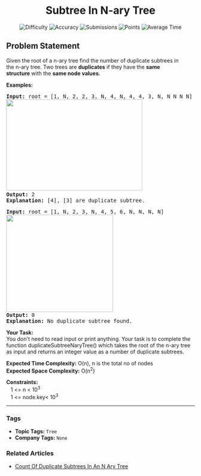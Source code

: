 <h1 align="center">Subtree In N-ary Tree</h1>

<p align="center">
  <img alt="Difficulty" title="Difficulty" src="https://custom-icon-badges.demolab.com/badge/Difficulty: Medium-1F222E?style=for-the-badge&logoColor=white&logo=fire"/>
  <img alt="Accuracy" title="Accuracy" src="https://custom-icon-badges.demolab.com/badge/Accuracy: 77.56%25-1F222E?style=for-the-badge&logoColor=white&logo=target"/>
  <img alt="Submissions" title="Submissions" src="https://custom-icon-badges.demolab.com/badge/Submissions: 17K+-1F222E?style=for-the-badge&logoColor=white&logo=repo"/>
  <img alt="Points" title="Points" src="https://custom-icon-badges.demolab.com/badge/Points: 4-1F222E?style=for-the-badge&logoColor=white&logo=award"/>
  <img alt="Average Time" title="Average Time" src="https://custom-icon-badges.demolab.com/badge/Average%20Time: N/A-1F222E?style=for-the-badge&logoColor=white&logo=clock"/>
</p>

## Problem Statement

Given the root of a n-ary tree find the number of duplicate subtrees in the n-ary tree. Two trees are <b>duplicates</b> if they have the <b>same structure</b> with the <b>same node values</b>.

<b>Examples:</b>

<pre><b>Input: </b>root = [1, N, 2, 2, 3, N, 4, N, 4, 4, 3, N, N N N N]
<img src="https://media.geeksforgeeks.org/img-practice/prod/addEditProblem/714276/Web/Other/blobid2_1752226335.webp" alt="" title="" width="364" height="242"/> <br><b>Output:</b> 2
<b>Explanation:</b> [4], [3] are duplicate subtree.
</pre>

<pre><b>Input: </b>root = [1, N, 2, 3, N, 4, 5, 6, N, N, N, N]
<img src="https://media.geeksforgeeks.org/img-practice/prod/addEditProblem/714276/Web/Other/blobid1_1752225786.webp" alt="" title="" width="285" height="259"/><br><b>Output: </b>0
<b>Explanation:</b> No duplicate subtree found.
</pre>

<b>Your Task:</b><br>You don't need to read input or print anything. Your task is to complete the function duplicateSubtreeNaryTree() which takes the root of the n-ary tree as input and returns an integer value as a number of duplicate subtrees.

<b>Expected Time Complexity:</b> O(n), n is the total no of nodes<br><b>Expected Space Complexity:</b> O(n<sup>2</sup>)

<b>Constraints:</b><br>   1 <= n < 10<sup>3</sup><br>   1 <= node.key< 10<sup>3</sup>


<hr>

### Tags
- **Topic Tags:** `Tree`
- **Company Tags:** `None`

### Related Articles
- [Count Of Duplicate Subtrees In An N Ary Tree](https://www.geeksforgeeks.org/count-of-duplicate-subtrees-in-an-n-ary-tree/)
